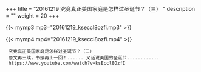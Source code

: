 +++
title = "20161219  究竟真正美国家庭是怎样过圣诞节？（三） "
description = ""
weight = 20
+++

{{< mymp3 mp3="20161219_kseccl8ozfi.mp3" >}}

{{< mymp4 mp4="20161219_kseccl8ozfi.mp4" >}}

     究竟真正美国家庭是怎样过圣诞节？（三） 
     原文再三续，书接再上一回！...... 又话说美国的圣诞节............ 
     https://www.youtube.com/watch?v=ksEccl8OzfI 
